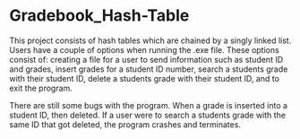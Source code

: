 # Gradebook_Hash-Table
  This project consists of hash tables which are chained by a singly linked list. Users have a couple of options when running the .exe file. These options consist of: creating a file for a user to send information such as student ID and grades, insert grades for a student ID number, search a students grade with their student ID, delete a students grade with their student ID, and to exit the program.
  
  There are still some bugs with the program. When a grade is inserted into a student ID, then deleted. If a user were to search a students grade with the same ID that got deleted, the program crashes and terminates.
